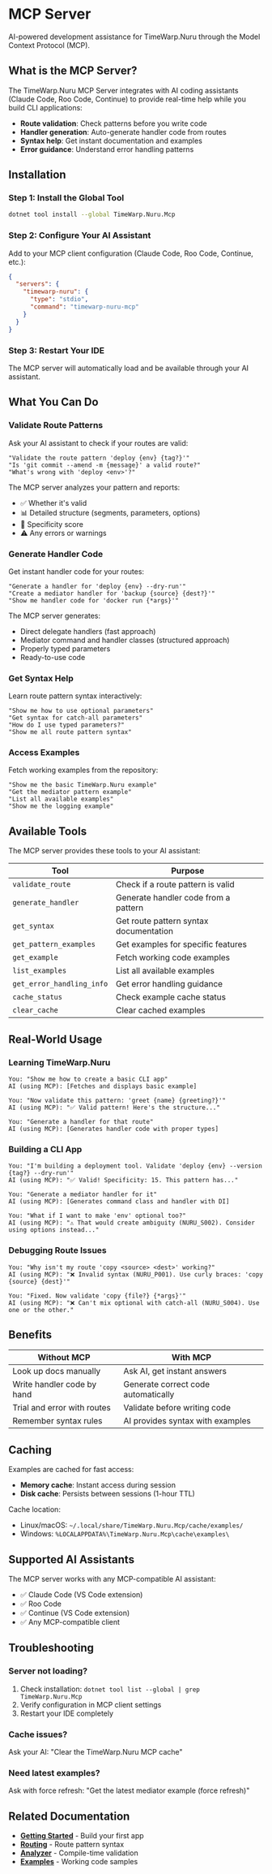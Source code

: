 # MCP Server

AI-powered development assistance for TimeWarp.Nuru through the Model Context Protocol (MCP).

## What is the MCP Server?

The TimeWarp.Nuru MCP Server integrates with AI coding assistants (Claude Code, Roo Code, Continue) to provide real-time help while you build CLI applications:

- **Route validation**: Check patterns before you write code
- **Handler generation**: Auto-generate handler code from routes
- **Syntax help**: Get instant documentation and examples
- **Error guidance**: Understand error handling patterns

## Installation

### Step 1: Install the Global Tool

```bash
dotnet tool install --global TimeWarp.Nuru.Mcp
```

### Step 2: Configure Your AI Assistant

Add to your MCP client configuration (Claude Code, Roo Code, Continue, etc.):

```json
{
  "servers": {
    "timewarp-nuru": {
      "type": "stdio",
      "command": "timewarp-nuru-mcp"
    }
  }
}
```

### Step 3: Restart Your IDE

The MCP server will automatically load and be available through your AI assistant.

## What You Can Do

### Validate Route Patterns

Ask your AI assistant to check if your routes are valid:

```
"Validate the route pattern 'deploy {env} {tag?}'"
"Is 'git commit --amend -m {message}' a valid route?"
"What's wrong with 'deploy <env>'?"
```

The MCP server analyzes your pattern and reports:
- ✅ Whether it's valid
- 📊 Detailed structure (segments, parameters, options)
- 🎯 Specificity score
- ⚠️ Any errors or warnings

### Generate Handler Code

Get instant handler code for your routes:

```
"Generate a handler for 'deploy {env} --dry-run'"
"Create a mediator handler for 'backup {source} {dest?}'"
"Show me handler code for 'docker run {*args}'"
```

The MCP server generates:
- Direct delegate handlers (fast approach)
- Mediator command and handler classes (structured approach)
- Properly typed parameters
- Ready-to-use code

### Get Syntax Help

Learn route pattern syntax interactively:

```
"Show me how to use optional parameters"
"Get syntax for catch-all parameters"
"How do I use typed parameters?"
"Show me all route pattern syntax"
```

### Access Examples

Fetch working examples from the repository:

```
"Show me the basic TimeWarp.Nuru example"
"Get the mediator pattern example"
"List all available examples"
"Show me the logging example"
```

## Available Tools

The MCP server provides these tools to your AI assistant:

| Tool | Purpose |
|------|---------|
| `validate_route` | Check if a route pattern is valid |
| `generate_handler` | Generate handler code from a pattern |
| `get_syntax` | Get route pattern syntax documentation |
| `get_pattern_examples` | Get examples for specific features |
| `get_example` | Fetch working code examples |
| `list_examples` | List all available examples |
| `get_error_handling_info` | Get error handling guidance |
| `cache_status` | Check example cache status |
| `clear_cache` | Clear cached examples |

## Real-World Usage

### Learning TimeWarp.Nuru

```
You: "Show me how to create a basic CLI app"
AI (using MCP): [Fetches and displays basic example]

You: "Now validate this pattern: 'greet {name} {greeting?}'"
AI (using MCP): "✅ Valid pattern! Here's the structure..."

You: "Generate a handler for that route"
AI (using MCP): [Generates handler code with proper types]
```

### Building a CLI App

```
You: "I'm building a deployment tool. Validate 'deploy {env} --version {tag?} --dry-run'"
AI (using MCP): "✅ Valid! Specificity: 15. This pattern has..."

You: "Generate a mediator handler for it"
AI (using MCP): [Generates command class and handler with DI]

You: "What if I want to make 'env' optional too?"
AI (using MCP): "⚠️ That would create ambiguity (NURU_S002). Consider using options instead..."
```

### Debugging Route Issues

```
You: "Why isn't my route 'copy <source> <dest>' working?"
AI (using MCP): "❌ Invalid syntax (NURU_P001). Use curly braces: 'copy {source} {dest}'"

You: "Fixed. Now validate 'copy {file?} {*args}'"
AI (using MCP): "❌ Can't mix optional with catch-all (NURU_S004). Use one or the other."
```

## Benefits

| Without MCP | With MCP |
|-------------|----------|
| Look up docs manually | Ask AI, get instant answers |
| Write handler code by hand | Generate correct code automatically |
| Trial and error with routes | Validate before writing code |
| Remember syntax rules | AI provides syntax with examples |

## Caching

Examples are cached for fast access:
- **Memory cache**: Instant access during session
- **Disk cache**: Persists between sessions (1-hour TTL)

Cache location:
- Linux/macOS: `~/.local/share/TimeWarp.Nuru.Mcp/cache/examples/`
- Windows: `%LOCALAPPDATA%\TimeWarp.Nuru.Mcp\cache\examples\`

## Supported AI Assistants

The MCP server works with any MCP-compatible AI assistant:

- ✅ Claude Code (VS Code extension)
- ✅ Roo Code
- ✅ Continue (VS Code extension)
- ✅ Any MCP-compatible client

## Troubleshooting

### Server not loading?

1. Check installation: `dotnet tool list --global | grep TimeWarp.Nuru.Mcp`
2. Verify configuration in MCP client settings
3. Restart your IDE completely

### Cache issues?

Ask your AI: "Clear the TimeWarp.Nuru MCP cache"

### Need latest examples?

Ask with force refresh: "Get the latest mediator example (force refresh)"

## Related Documentation

- **[Getting Started](../getting-started.md)** - Build your first app
- **[Routing](../features/routing.md)** - Route pattern syntax
- **[Analyzer](../features/analyzer.md)** - Compile-time validation
- **[Examples](../../../Samples/)** - Working code samples
